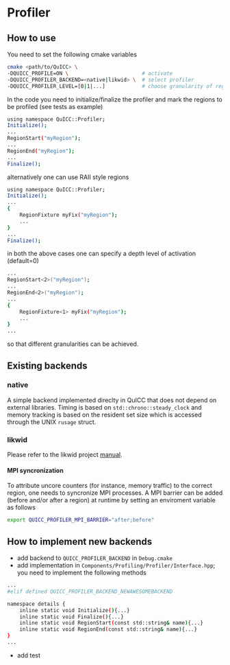 # Profiler

## How to use
You need to set the following cmake variables
```bash
cmake <path/to/QuICC> \
-DQUICC_PROFILE=ON \                        # activate
-DQUICC_PROFILER_BACKEND=<native|likwid> \  # select profiler
-DQUICC_PROFILER_LEVEL=[0|1|...]            # choose granularity of regions profiled
```
In the code you need to initialize/finalize the profiler and mark the regions to be profiled
(see tests as example)
```bash
using namespace QuICC::Profiler;
Initialize();
...
RegionStart("myRegion");
...
RegionEnd("myRegion");
...
Finalize();
```
alternatively one can use RAII style regions
```bash
using namespace QuICC::Profiler;
Initialize();
...
{
    RegionFixture myFix("myRegion");
    ...
}
...
Finalize();
```
in both the above cases one can specify a depth level of activation (default=0)
```bash
...
RegionStart<2>("myRegion");
...
RegionEnd<2>("myRegion");
...
{
    RegionFixture<1> myFix("myRegion");
    ...
}
...
```
so that different granularities can be achieved.

## Existing backends

### native
A simple backend implemented direclty in QuICC that does not depend on external
libraries.
Timing is based on `std::chrono::steady_clock` and memory tracking is based on
the resident set size which is accessed through the UNIX `rusage` struct.

### likwid
Please refer to the likwid project [manual](https://github.com/RRZE-HPC/likwid).

#### MPI syncronization
To attribute uncore counters (for instance, memory traffic) to the correct region, one needs to syncronize MPI processes.
A MPI barrier can be added (before and/or after a region) at runtime by setting an enviroment variable as follows
```bash
export QUICC_PROFILER_MPI_BARRIER="after;before"
```

## How to implement new backends
- add backend to `QUICC_PROFILER_BACKEND` in `Debug.cmake`
- add implementation in `Components/Profiling/Profiler/Interface.hpp`;
    you need to implement the following methods
```bash
...
#elif defined QUICC_PROFILER_BACKEND_NEWAWESOMEBACKEND

namespace details {
    inline static void Initialize(){...}
    inline static void Finalize(){...}
    inline static void RegionStart(const std::string& name){...}
    inline static void RegionEnd(const std::string& name){...}
}
...
```
- add test
